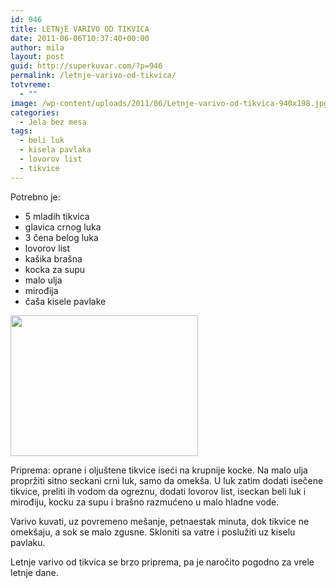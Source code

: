 ```yaml
---
id: 946
title: LETNjE VARIVO OD TIKVICA
date: 2011-06-06T10:37:40+00:00
author: mila
layout: post
guid: http://superkuvar.com/?p=946
permalink: /letnje-varivo-od-tikvica/
totvreme:
  - ""
image: /wp-content/uploads/2011/06/Letnje-varivo-od-tikvica-940x198.jpg
categories:
  - Jela bez mesa
tags:
  - beli luk
  - kisela pavlaka
  - lovorov list
  - tikvice
---
```

Potrebno je:

  * 5 mladih tikvica
  * glavica crnog luka
  * 3 čena belog luka
  * lovorov list
  * kašika brašna
  * kocka za supu
  * malo ulja
  * mirođija
  * čaša kisele pavlake

<img class="alignnone size-medium wp-image-3289" title="Letnje varivo od tikvica" src="//superkuvar.com/wp-content/uploads/2011/06/Letnje-varivo-od-tikvica-300x225.jpg" alt="" width="300" height="225" /> 

Priprema: oprane i oljuštene tikvice iseći na krupnije kocke. Na malo ulja propržiti sitno seckani crni luk, samo da omekša. U luk zatim dodati isečene tikvice, preliti ih vodom da ogreznu, dodati lovorov list, iseckan beli luk i mirođiju, kocku za supu i brašno razmućeno u malo hladne vode.

Varivo kuvati, uz povremeno mešanje, petnaestak minuta, dok tikvice ne omekšaju, a sok se malo zgusne. Skloniti sa vatre i poslužiti uz kiselu pavlaku.

Letnje varivo od tikvica se brzo priprema, pa je naročito pogodno za vrele letnje dane.